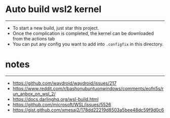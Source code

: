 # Auto build wsl2 kernel
---
- To start a new build, just star this project.
- Once the complication is completed, the kernel can be downloaded from the actions tab
- You can put any config you want to add into `.configfix` in this directory.

# notes
---
- https://github.com/waydroid/waydroid/issues/217
- https://www.reddit.com/r/bashonubuntuonwindows/comments/eofn5s/run_anbox_on_wsl_2/
- https://docs.darlinghq.org/wsl-build.html
- https://github.com/microsoft/WSL/issues/5526
- https://gist.github.com/xmesaj2/178dd22219d8503a5bee48dc59f9d0c6
